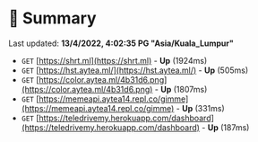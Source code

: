 # 📖 Summary
Last updated: **13/4/2022, 4:02:35 PG "Asia/Kuala_Lumpur"**

- `GET` [https://shrt.ml](https://shrt.ml) - **Up** (1924ms)
- `GET` [https://hst.aytea.ml/](https://hst.aytea.ml/) - **Up** (505ms)
- `GET` [https://color.aytea.ml/4b31d6.png](https://color.aytea.ml/4b31d6.png) - **Up** (1807ms)
- `GET` [https://memeapi.aytea14.repl.co/gimme](https://memeapi.aytea14.repl.co/gimme) - **Up** (331ms)
- `GET` [https://teledrivemy.herokuapp.com/dashboard](https://teledrivemy.herokuapp.com/dashboard) - **Up** (187ms)
